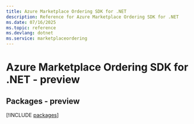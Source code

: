 ```yaml
---
title: Azure Marketplace Ordering SDK for .NET
description: Reference for Azure Marketplace Ordering SDK for .NET
ms.date: 07/16/2025
ms.topic: reference
ms.devlang: dotnet
ms.service: marketplaceordering
---
```

# Azure Marketplace Ordering SDK for .NET - preview
## Packages - preview
[!INCLUDE [packages](marketplace-ordering-index.md)]